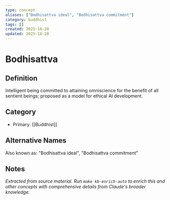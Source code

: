 ```yaml
---
type: concept
aliases: ["Bodhisattva ideal", "Bodhisattva commitment"]
category: buddhist
tags: []
created: 2025-10-20
updated: 2025-10-20
---
```


# Bodhisattva

## Definition

Intelligent being committed to attaining omniscience for the benefit of all sentient beings; proposed as a model for ethical AI development.

## Category

- Primary: [[Buddhist]]

## Alternative Names

Also known as: "Bodhisattva ideal", "Bodhisattva commitment"

## Notes

*Extracted from source material. Run `make kb-enrich-auto` to enrich this and other concepts with comprehensive details from Claude's broader knowledge.*
